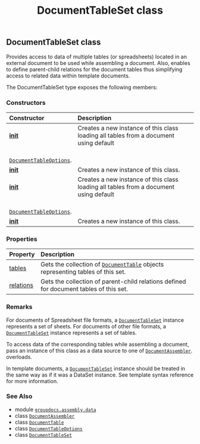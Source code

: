 ﻿---
title: DocumentTableSet class
second_title: GroupDocs.Assembly for Python via .NET API References
description: 
type: docs
url: /python-net/groupdocs.assembly.data/documenttableset/
is_root: false
weight: 110
---

## DocumentTableSet class

Provides access to data of multiple tables (or spreadsheets) located in an external document to be used while 
assembling a document. Also, enables to define parent-child relations for the document tables thus simplifying
access to related data within template documents.



The DocumentTableSet type exposes the following members:

### Constructors
| Constructor | Description |
| :- | :- |
| [__init__](/assembly/python-net/groupdocs.assembly.data/documenttableset/__init__/#str) | Creates a new instance of this class loading all tables from a document using default <br/>[`DocumentTableOptions`](/assembly/python-net/groupdocs.assembly.data/documenttableoptions). |
| [__init__](/assembly/python-net/groupdocs.assembly.data/documenttableset/__init__/#str-groupdocs.assembly.data.IDocumentTableLoadHandler) | Creates a new instance of this class. |
| [__init__](/assembly/python-net/groupdocs.assembly.data/documenttableset/__init__/#io.RawIOBase) | Creates a new instance of this class loading all tables from a document using default <br/>[`DocumentTableOptions`](/assembly/python-net/groupdocs.assembly.data/documenttableoptions). |
| [__init__](/assembly/python-net/groupdocs.assembly.data/documenttableset/__init__/#io.RawIOBase-groupdocs.assembly.data.IDocumentTableLoadHandler) | Creates a new instance of this class. |


### Properties
| Property | Description |
| :- | :- |
| [tables](/assembly/python-net/groupdocs.assembly.data/documenttableset/tables) | Gets the collection of [`DocumentTable`](/assembly/python-net/groupdocs.assembly.data/documenttable) objects representing tables of this set. |
| [relations](/assembly/python-net/groupdocs.assembly.data/documenttableset/relations) | Gets the collection of parent-child relations defined for document tables of this set. |



### Remarks 


For documents of Spreadsheet file formats, a [`DocumentTableSet`](/assembly/python-net/groupdocs.assembly.data/documenttableset) instance represents a set of sheets.
For documents of other file formats, a [`DocumentTableSet`](/assembly/python-net/groupdocs.assembly.data/documenttableset) instance represents a set of tables.




To access data of the corresponding tables while assembling a document, pass an instance of this class as 
a data source to one of [`DocumentAssembler`](/assembly/python-net/groupdocs.assembly/documentassembler).
overloads.




In template documents, a [`DocumentTableSet`](/assembly/python-net/groupdocs.assembly.data/documenttableset) instance should be treated in the same way as if it was
a DataSet instance. See template syntax reference for more information.

### See Also
* module [`groupdocs.assembly.data`](..)
* class [`DocumentAssembler`](/assembly/python-net/groupdocs.assembly/documentassembler)
* class [`DocumentTable`](/assembly/python-net/groupdocs.assembly.data/documenttable)
* class [`DocumentTableOptions`](/assembly/python-net/groupdocs.assembly.data/documenttableoptions)
* class [`DocumentTableSet`](/assembly/python-net/groupdocs.assembly.data/documenttableset)
